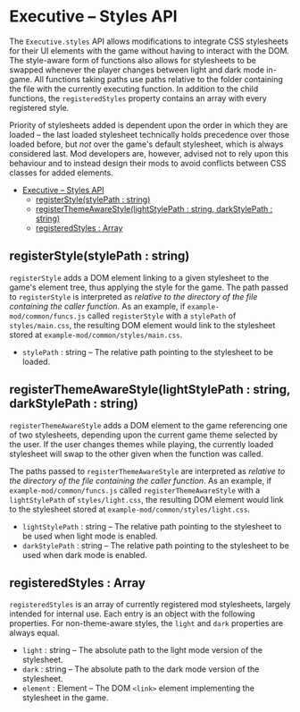 # Executive – Styles API

The `Executive.styles` API allows modifications to integrate CSS stylesheets for their UI elements with the game without having to interact with the DOM. The style-aware form of functions also allows for stylesheets to be swapped whenever the player changes between light and dark mode in-game. All functions taking paths use paths relative to the folder containing the file with the currently executing function. In addition to the child functions, the `registeredStyles` property contains an array with every registered style.

Priority of stylesheets added is dependent upon the order in which they are loaded – the last loaded stylesheet technically holds precedence over those loaded before, but *not* over the game's default stylesheet, which is always considered last. Mod developers are, however, advised not to rely upon this behaviour and to instead design their mods to avoid conflicts between CSS classes for added elements.

- [Executive – Styles API](#executive--styles-api)
  - [registerStyle(stylePath : string)](#registerstylestylepath--string)
  - [registerThemeAwareStyle(lightStylePath : string, darkStylePath : string)](#registerthemeawarestylelightstylepath--string-darkstylepath--string)
  - [registeredStyles : Array](#registeredstyles--array)

## registerStyle(stylePath : string)

`registerStyle` adds a DOM element linking to a given stylesheet to the game's element tree, thus applying the style for the game. The path passed to `registerStyle` is interpreted as *relative to the directory of the file containing the caller function*. As an example, if `example-mod/common/funcs.js` called `registerStyle` with a `stylePath` of `styles/main.css`, the resulting DOM element would link to the stylesheet stored at `example-mod/common/styles/main.css`.

- `stylePath` : string – The relative path pointing to the stylesheet to be loaded.

## registerThemeAwareStyle(lightStylePath : string, darkStylePath : string)

`registerThemeAwareStyle` adds a DOM element to the game referencing one of two stylesheets, depending upon the current game theme selected by the user. If the user changes themes while playing, the currently loaded stylesheet will swap to the other given when the function was called.

The paths passed to `registerThemeAwareStyle` are interpreted as *relative to the directory of the file containing the caller function*. As an example, if `example-mod/common/funcs.js` called `registerThemeAwareStyle` with a `lightStylePath` of `styles/light.css`, the resulting DOM element would link to the stylesheet stored at `example-mod/common/styles/light.css`.

- `lightStylePath` : string – The relative path pointing to the stylesheet to be used when light mode is enabled.
- `darkStylePath` : string – The relative path pointing to the stylesheet to be used when dark mode is enabled.

## registeredStyles : Array

`registeredStyles` is an array of currently registered mod stylesheets, largely intended for internal use. Each entry is an object with the following properties. For non-theme-aware styles, the `light` and `dark` properties are always equal.

- `light` : string – The absolute path to the light mode version of the stylesheet.
- `dark` : string – The absolute path to the dark mode version of the stylesheet.
- `element` : Element – The DOM `<link>` element implementing the stylesheet in the game.